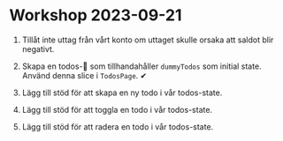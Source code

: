 # Workshop 2023-09-21

1. Tillåt inte uttag från vårt konto om uttaget skulle orsaka att saldot blir negativt.

2. Skapa en todos-🍕 som tillhandahåller `dummyTodos` som initial state. Använd denna slice i `TodosPage`. ✔

3. Lägg till stöd för att skapa en ny todo i vår todos-state.

4. Lägg till stöd för att toggla en todo i vår todos-state.

5. Lägg till stöd för att radera en todo i vår todos-state.
